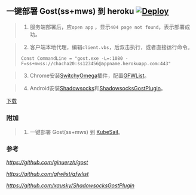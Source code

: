 ## 一键部署 Gost(ss+mws) 到 heroku  [![Deploy](https://www.herokucdn.com/deploy/button.png)](https://dashboard.heroku.com/new?template=https://github.com/tdtwall/gost-heroku)

> 1. 服务端部署后，应`open app` ，显示`404 page not found`，表示部署成功。

> 2. 客户端本地代理，编辑`client.vbs`，后双击执行，或者直接运行命令。
> ```
> Const CommandLine = "gost.exe -L=:1080 -F=ss+mwss://chacha20:ss123456@appname.herokuapp.com:443"
> ```

> 3. Chrome安装[SwitchyOmega](https://github.com/FelisCatus/SwitchyOmega/releases)插件，配置[GFWList](https://github.com/gfwlist/gfwlist)。

> 4. Android安装[Shadowsocks](https://github.com/shadowsocks/shadowsocks-android)和[ShadowsocksGostPlugin](https://github.com/xausky/ShadowsocksGostPlugin)。

[下载](https://github.com/xiaokaixuan/gost-heroku/releases/tag/v2.11.1)

### 附加

> 1. 一键部署 Gost(ss+mws) 到 [KubeSail](https://kubesail.com/template/kaixuan1115/gost-heroku/)。

### 参考 
*https://github.com/ginuerzh/gost*

*https://github.com/gfwlist/gfwlist*

*https://github.com/xausky/ShadowsocksGostPlugin*
